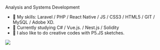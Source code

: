 Analysis and Systems Development
- 🔭 My skills: Laravel / PHP / React Native / JS / CSS3 / HTML5 / GIT / MySQL / Adobe XD.
- 🌱 Currently studying C# / Vue.js. / Nest.js / Solidity
- 🌱 I also like to do creative codes with P5.JS sketches.

[<img src="https://img.shields.io/badge/linkedin-%230077B5.svg?&style=for-the-badge&logo=linkedin&logoColor=white" />](https://www.linkedin.com/in/carolina-longo-valdrighi/)
